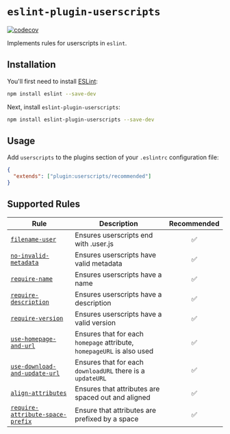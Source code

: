 # `eslint-plugin-userscripts`

[![codecov](https://codecov.io/gh/Yash-Singh1/eslint-plugin-userscripts/branch/main/graph/badge.svg?token=JD8GRJH9D4)](https://codecov.io/gh/Yash-Singh1/eslint-plugin-userscripts)

Implements rules for userscripts in `eslint`.

## Installation

You'll first need to install [ESLint](http://eslint.org):

```sh
npm install eslint --save-dev
```

Next, install `eslint-plugin-userscripts`:

```sh
npm install eslint-plugin-userscripts --save-dev
```

## Usage

Add `userscripts` to the plugins section of your `.eslintrc` configuration file:

```json
{
  "extends": ["plugin:userscripts/recommended"]
}
```

## Supported Rules

| Rule                                                                             | Description                                                            | Recommended |
| -------------------------------------------------------------------------------- | ---------------------------------------------------------------------- | :---------: |
| [`filename-user`](docs/rules/filename-user.md)                                   | Ensures userscripts end with .user.js                                  |     ✅      |
| [`no-invalid-metadata`](docs/rules/no-invalid-metadata.md)                       | Ensures userscripts have valid metadata                                |     ✅      |
| [`require-name`](docs/rules/require-name.md)                                     | Ensures userscripts have a name                                        |     ✅      |
| [`require-description`](docs/rules/require-description.md)                       | Ensures userscripts have a description                                 |     ✅      |
| [`require-version`](docs/rules/require-version.md)                               | Ensures userscripts have a valid version                               |     ✅      |
| [`use-homepage-and-url`](docs/rules/use-homepage-and-url.md)                     | Ensures that for each `homepage` attribute, `homepageURL` is also used |     ✅      |
| [`use-download-and-update-url`](docs/rules/use-download-and-update-url.md)       | Ensures that for each `downloadURL` there is a `updateURL`             |     ✅      |
| [`align-attributes`](docs/rules/align-attributes.md)                             | Ensures that attributes are spaced out and aligned                     |     ✅      |
| [`require-attribute-space-prefix`](docs/rules/require-attribute-space-prefix.md) | Ensure that attributes are prefixed by a space                         |     ✅      |
